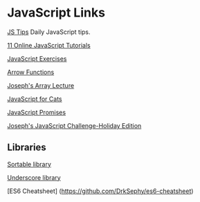 # JavaScript Links

[JS Tips](https://github.com/loverajoel/jstips)
Daily JavaScript tips.

[11 Online JavaScript Tutorials](http://www.skilledup.com/articles/best-free-javascript-tutorials-language-interaction)

[JavaScript Exercises](http://www.w3resource.com/javascript-exercises/)

[Arrow Functions](https://developer.mozilla.org/en-US/docs/Web/JavaScript/Reference/Functions/Arrow_functions)

[Joseph's Array Lecture](https://docs.google.com/document/d/1bGNEdIHDrLV9lwfyPB2Or1lhm7nVxAoVmDrxGyD7JtY/edit)

[JavaScript for Cats](http://jsforcats.com/)

[JavaScript Promises](http://www.html5rocks.com/en/tutorials/es6/promises/)

[Joseph's JavaScript Challenge-Holiday Edition](https://docs.google.com/document/d/1FsMLLRmsl39edoov9cpGy1RNAb427zR5jm7ukVGZv-4/edit)

## Libraries

[Sortable library](http://rubaxa.github.io/Sortable/)

[Underscore library](http://underscorejs.org/)

[ES6 Cheatsheet] (https://github.com/DrkSephy/es6-cheatsheet)
